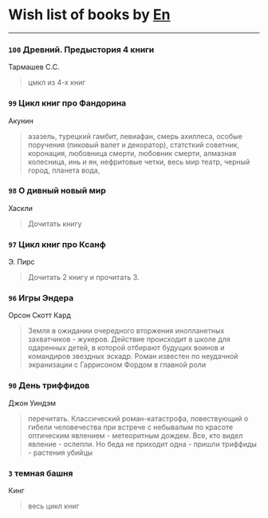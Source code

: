 # Wish list of books by [En](http://vk.com/id333646551)
---

### `100` Древний. Предыстория 4 книги
Тармашев С.С.
> цмкл из 4-х книг

### `99` Цикл книг про Фандорина
Акунин
> азазель, турецкий гамбит, левиафан, смерь ахиллеса, особые поручения (пиковый валет и декоратор), статсткий советник, коронация, любовница смерти, любовник смерти, алмазная колесница, инь и ян, нефритовые четки, весь мир театр, черный город, планета вода,

### `98` О дивный новый мир
Хаскли
> Дочитать книгу

### `97` Цикл книг про Ксанф
Э. Пирс
> Дочитать 2 книгу и прочитать 3.

### `96` Игры Эндера
Орсон Скотт Кард
> Земля в ожидании очередного вторжения инопланетных захватчиков - жукеров. Действие происходит в школе для одаренных детей, в которой отбирают будущих воинов и командиров звездных эскадр. Роман известен по неудачной экранизации с Гаррисоном Фордом в главной роли

### `90` День триффидов
Джон Уиндэм
> перечитать. Классический роман-катастрофа, повествующий о гибели человечества при встрече с небывалым по красоте оптическим явлением - метеоритным дождем. Все, кто видел явление - ослепли. Но беда не приходит одна - пришли триффиды - растения убийцы

### `3` темная башня
Кинг
> весь цикл книг

